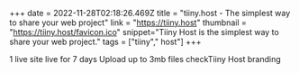 +++
date = 2022-11-28T02:18:26.469Z
title = "tiiny.host - The simplest way to share your web project"
link = "https://tiiny.host"
thumbnail = "https://tiiny.host/favicon.ico"
snippet="Tiiny Host is the simplest way to share your web project."
tags = ["tiiny"," host"]
+++

1 live site live for 7 days
Upload up to 3mb files
checkTiiny Host branding
